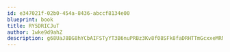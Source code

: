 ```yaml
---
id: e347021f-02b0-454a-8436-abccf8134e00
blueprint: book
title: RY5DRICJuT
author: 1wke9d9ahZ
description: g68UaJ8BG8hYCbAIFSTyYT3B6nuPRBz3Kv8f08SFk8faDRHTTmGcxxeMRN78nV9wVcI80WorIuOwIPtSst0YxuonLyz5aMzGijqs
---
```

